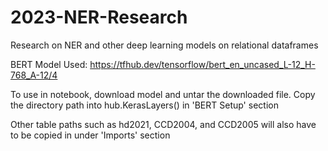 # 2023-NER-Research
Research on NER and other deep learning models on relational dataframes

BERT Model Used: https://tfhub.dev/tensorflow/bert_en_uncased_L-12_H-768_A-12/4

To use in notebook, download model and untar the downloaded file. Copy the directory path into hub.KerasLayers() in 'BERT Setup' section

Other table paths such as hd2021, CCD2004, and CCD2005 will also have to be copied in under 'Imports' section
